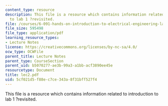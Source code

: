 ```yaml
---
content_type: resource
description: This file is a resource which contains information related to introduction
  to lab 1 ?revisited.
file: /courses/6-091-hands-on-introduction-to-electrical-engineering-lab-skills-january-iap-2008/5cf021d5f88ec7ce343a8f31bff527f4_lec2.pdf
file_size: 595498
file_type: application/pdf
learning_resource_types:
- Lecture Notes
license: https://creativecommons.org/licenses/by-nc-sa/4.0/
ocw_type: OCWFile
parent_title: Lecture Notes
parent_type: CourseSection
parent_uid: b5070277-ae3b-99a3-a1bb-acf3890ee45e
resourcetype: Document
title: lec2.pdf
uid: 5cf021d5-f88e-c7ce-343a-8f31bff527f4
---
```

This file is a resource which contains information related to introduction to lab 1 ?revisited.